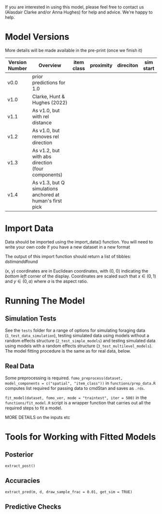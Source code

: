 If you are interested in using this model, please feel free to contact us (Alasdair Clarke and/or Anna Hughes) for help and advice. We're happy to help. 


# Model Versions

More details will be made available in the pre-print (once we finish it)

| Version Number             | Overview                           | item class | proximity | direciton | sim start |
|----------------------------|------------------------------------|-----------------------------------|-----------------------------------|-----------------------------------|-----------------------------------|
| v0.0                       | prior predictions for 1.0          | | | | |
| v1.0                       | Clarke, Hunt & Hughes (2022)       | | | | |
| v1.1                       | As v1.0, but with rel distance     || | | |
| v1.2                       | As v1.0, but removes rel direction || | | |
| v1.3                       | As v1.2, but with abs direction <br> (four components) || | | |
| v1.4                | As v1.3, but Q simulations anchored at human's first pick || | | |




# Import Data

Data should be imported using the import_data() function. You will need to write your own code if you have a new dataset in a new format 

The output of this import function should return a list of tibbles: d$stim and d$found

(x, y) coordinates are in Euclidean coordinates, with (0, 0) indicating the *bottom left* corner of the display. 
Coordinates are scaled such that $x \in (0, 1)$ and $y \in (0, a)$ where $a$ is the aspect ratio.



# Running The Model

## Simulation Tests

See the `tests` folder for a range of options for simulating foraging data (`1_test_data_simulation`), testing simulated data using models without a random effects structure (`2_test_simple_models`) and testing simulated data using models with a random effects structure (`3_test_multilevel_models`). The model fitting procedure is the same as for real data, below.

## Real Data

Some preprocessing is required. `fomo_preprocess(dataset, model_components = c("spatial", "item_class"))` in `functions/prep_data.R` computes list required for passing data to cmdStan and saves as `.rds`.

`fit_model(dataset, fomo_ver, mode = "traintest", iter = 500)` in the `functions/fit_model.R` script is a wrapper function that carries out all the required steps to fit a model.

MORE DETAILS on the inputs etc

# Tools for Working with Fitted Models

## Posterior

`extract_post()`

## Accuracies

`extract_pred(m, d, draw_sample_frac = 0.01, get_sim = TRUE)` 

## Predictive Checks
